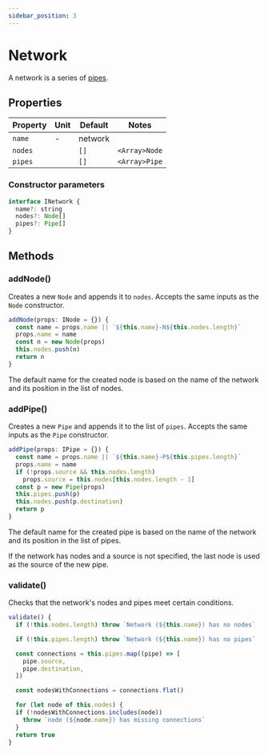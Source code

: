 ```yaml
---
sidebar_position: 3
---
```


# Network

A network is a series of [pipes](/docs/model/Pipe).

## Properties

| Property | Unit | Default | Notes         |
| -------- | ---- | ------- | ------------- |
| `name`   | -    | network |               |
| `nodes`  |      | `[]`    | `<Array>Node` |
| `pipes`  |      | `[]`    | `<Array>Pipe` |

### Constructor parameters

```js
interface INetwork {
  name?: string
  nodes?: Node[]
  pipes?: Pipe[]
}
```

## Methods

### addNode()

Creates a new `Node` and appends it to `nodes`. Accepts the same inputs as the `Node` constructor.

```js {2}
addNode(props: INode = {}) {
  const name = props.name || `${this.name}-N${this.nodes.length}`
  props.name = name
  const n = new Node(props)
  this.nodes.push(n)
  return n
}
```

The default name for the created node is based on the name of the network and its position in the list of nodes.

### addPipe()

Creates a new `Pipe` and appends it to the list of `pipes`. Accepts the same inputs as the `Pipe` constructor.

```js {2,4}
addPipe(props: IPipe = {}) {
  const name = props.name || `${this.name}-P${this.pipes.length}`
  props.name = name
  if (!props.source && this.nodes.length)
    props.source = this.nodes[this.nodes.length - 1]
  const p = new Pipe(props)
  this.pipes.push(p)
  this.nodes.push(p.destination)
  return p
}
```

The default name for the created pipe is based on the name of the network and its position in the list of pipes.

If the network has nodes and a source is not specified, the last node is used as the source of the new pipe.

### validate()

Checks that the network's nodes and pipes meet certain conditions.

```js
validate() {
  if (!this.nodes.length) throw `Network (${this.name}) has no nodes`

  if (!this.pipes.length) throw `Network (${this.name}) has no pipes`

  const connections = this.pipes.map((pipe) => [
    pipe.source,
    pipe.destination,
  ])

  const nodesWithConnections = connections.flat()

  for (let node of this.nodes) {
  if (!nodesWithConnections.includes(node))
    throw `node (${node.name}) has missing connections`
  }
  return true
}
```
